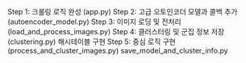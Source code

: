 Step 1: 크롤링 로직 완성 (app.py)
Step 2: 고급 오토인코더 모델과 콜백 추가 (autoencoder_model.py)
Step 3: 이미지 로딩 및 전처리 (load_and_process_images.py)
Step 4: 클러스터링 및 군집 정보 저장 (clustering.py)
해시테이블 구현
Step 5: 중심 로직 구현 (process_and_cluster_images.py)
save_model_and_cluster_info.py